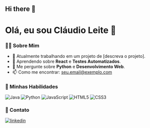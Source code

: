 ## Hi there 👋

# Olá, eu sou Cláudio Leite 👋

### 👨‍💻 Sobre Mim
- 🔭 Atualmente trabalhando em um projeto de [descreva o projeto].
- 🌱 Aprendendo sobre **React** e **Testes Automatizados**.
- 💬 Me pergunte sobre **Python** e **Desenvolvimento Web**.
- 📫 Como me encontrar: [seu.email@exemplo.com](mailto:seu.email@exemplo.com)

### 🚀 Minhas Habilidades
![Java](https://img.shields.io/badge/Java-000000?style=for-the-badge&logo=java&logoColor=white)
![Python](https://img.shields.io/badge/Python-3776AB?style=for-the-badge&logo=python&logoColor=white)
![JavaScript](https://img.shields.io/badge/JavaScript-F7DF1E?style=for-the-badge&logo=javascript&logoColor=black)
![HTML5](https://img.shields.io/badge/HTML5-E34F26?style=for-the-badge&logo=html5&logoColor=white)
![CSS3](https://img.shields.io/badge/CSS3-1572B6?style=for-the-badge&logo=css3&logoColor=white)


### 🔗 Contato
[![linkedin](https://img.shields.io/badge/linkedin-0A66C2?style=for-the-badge&logo=linkedin&logoColor=white)](https://www.linkedin.com/in/claudioleite02/)

